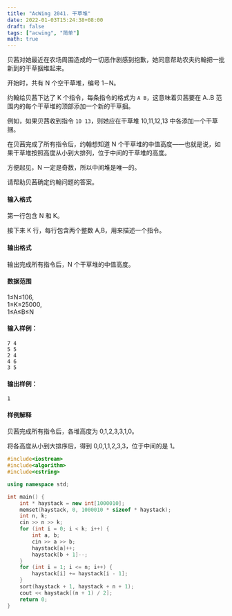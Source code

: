 ```yaml
---
title: "AcWing 2041. 干草堆"
date: 2022-01-03T15:24:38+08:00
draft: false
tags: ["acwing", "简单"]
math: true
---
```


贝茜对她最近在农场周围造成的一切恶作剧感到抱歉，她同意帮助农夫约翰把一批新到的干草捆堆起来。

开始时，共有 N 个空干草堆，编号 1∼N。

约翰给贝茜下达了 K 个指令，每条指令的格式为 `A B`，这意味着贝茜要在 A..B 范围内的每个干草堆的顶部添加一个新的干草捆。

例如，如果贝茜收到指令 `10 13`，则她应在干草堆 10,11,12,13 中各添加一个干草捆。

在贝茜完成了所有指令后，约翰想知道 N 个干草堆的中值高度——也就是说，如果干草堆按照高度从小到大排列，位于中间的干草堆的高度。

方便起见，N 一定是奇数，所以中间堆是唯一的。

请帮助贝茜确定约翰问题的答案。

<!--more-->

#### 输入格式

第一行包含 N 和 K。

接下来 K 行，每行包含两个整数 A,B，用来描述一个指令。

#### 输出格式

输出完成所有指令后，N 个干草堆的中值高度。

#### 数据范围

1≤N≤106,  
1≤K≤25000,  
1≤A≤B≤N

#### 输入样例：

```
7 4
5 5
2 4
4 6
3 5
```

#### 输出样例：

```
1
```

#### 样例解释

贝茜完成所有指令后，各堆高度为 0,1,2,3,3,1,0。

将各高度从小到大排序后，得到 0,0,1,1,2,3,3，位于中间的是 1。

```cpp
#include<iostream>
#include<algorithm>
#include<cstring>

using namespace std;

int main() {
    int * haystack = new int[1000010];
    memset(haystack, 0, 1000010 * sizeof * haystack);
    int n, k;
    cin >> n >> k;
    for (int i = 0; i < k; i++) {
        int a, b;
        cin >> a >> b;
        haystack[a]++;
        haystack[b + 1]--;
    }
    for (int i = 1; i <= n; i++) {
        haystack[i] += haystack[i - 1];
    }
    sort(haystack + 1, haystack + n + 1);
    cout << haystack[(n + 1) / 2];
    return 0;
}
```
